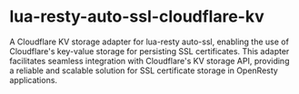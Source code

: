 # lua-resty-auto-ssl-cloudflare-kv
A Cloudflare KV storage adapter for lua-resty auto-ssl, enabling the use of Cloudflare's key-value storage for persisting SSL certificates. This adapter facilitates seamless integration with Cloudflare's KV storage API, providing a reliable and scalable solution for SSL certificate storage in OpenResty applications.
